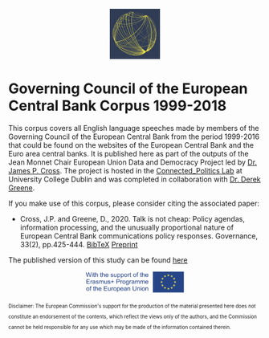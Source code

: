 <p align="center">
	<img src="Images/logo_EU.png" width="100">
</p>

# Governing Council of the European Central Bank Corpus 1999-2018

This corpus covers all English language speeches made by members of the Governing Council of the European Central Bank from the period 1999-2016 that could be found on the websites of the European Central Bank and the Euro area central banks. It is published here as part of the outputs of the Jean Monnet Chair European Union Data and Democracy Project led by [Dr. James P. Cross](https://people.ucd.ie/james.cross). The project is hosted in the [Connected_Politics Lab](https://www.ucd.ie/connected_politics/) at University College Dublin and was completed in collaboration with [Dr. Derek Greene](https://people.ucd.ie/derek.greene).

If you make use of this corpus, please consider citing the associated paper:

- Cross, J.P. and Greene, D., 2020. Talk is not cheap: Policy agendas, information processing, and the unusually proportional nature of European Central Bank communications policy responses. Governance, 33(2), pp.425-444. [BibTeX](https://scholar.googleusercontent.com/scholar.bib?q=info:_5S9JPViYNkJ:scholar.google.com/&output=citation&scisdr=CgXPbY_HEPSCsEZ2X8c:AAGBfm0AAAAAYsVwR8eIZ0CY6tqKStSSpPmpMMw-4gpT&scisig=AAGBfm0AAAAAYsVwR4TKXKFcqj_dTuTHdGJO7DFCVMEb&scisf=4&ct=citation&cd=-1&hl=en) [Preprint](https://researchrepository.ucd.ie/bitstream/10197/11032/1/insight_publication.pdf)

The published version of this study can be found [here](https://onlinelibrary.wiley.com/doi/abs/10.1111/gove.12441)




<p align="center">
	<img src="Images/logosbeneficaireserasmusleft_withthesupport-01_0.jpg" width="200">
</p>

<sub><sup>Disclaimer: The European Commission's support for the production of the material presented here does not constitute an endorsement of the contents, which reflect the views only of the authors, and the Commission cannot be held responsible for any use which may be made of the information contained therein.</sup></sub>


